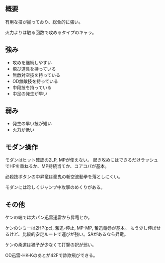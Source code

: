 ## 概要

有用な技が揃っており、総合的に強い。

火力よりは触る回数で攻めるタイプのキャラ。

## 強み

- 攻めを継続しやすい
- 飛び道具を持っている
- 無敵対空技を持っている
- OD無敵技を持っている
- 中段技を持っている
- 中足の発生が早い

## 弱み

- 発生の早い技が短い
- 火力が低い

## モダン操作

モダンはヒット確認の2LP, MPが使えない。
起き攻めにはできるだけラッシュでHPを重ねるか、MP持続当てか、コアコパが基本。

必殺技ボタンの中昇竜は豪鬼の斬空波動拳を落としにくい。

モダンには珍しくジャンプ中攻撃のめくりがある。

## その他

ケンの端では大パン迅雷迅雷から昇竜とか。

ケンのシミーは2HP(pc), 奮迅-停止, MP-MP, 奮迅竜巻が基本。
もう少し伸ばせるけど、比較的安定ルートで運びが強い。SAがあるなら昇竜。

ケンの柔道は猶予が少なくて打撃の択が弱い。

OD迅雷-HK-Kのあとが42Fで詐欺飛びできる。
